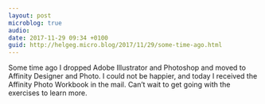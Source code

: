 ```yaml
---
layout: post
microblog: true
audio: 
date: 2017-11-29 09:34 +0100
guid: http://helgeg.micro.blog/2017/11/29/some-time-ago.html
---
```

Some time ago I dropped Adobe Illustrator and Photoshop and moved to Affinity Designer and Photo. I could not be happier, and today I received the Affinity Photo Workbook in the mail. Can’t wait to get going with the exercises to learn more. 
